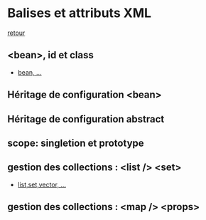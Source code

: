 # Balises et attributs XML
[retour](https://github.com/grouault/spring-tutorial/blob/master/spring-contexte/notes/configuration.xml.md)

## &lt;bean&gt;, id et class
* [bean, ...](https://github.com/grouault/spring-tutorial/blob/master/spring-contexte/notes/balise-attributs-xml/bean.md)

## Héritage de configuration &lt;bean&gt;

## Héritage de configuration abstract

## scope: singletion et prototype

## gestion des collections : &lt;list /&gt; &lt;set&gt;
* [list,set,vector, ...](https://github.com/grouault/spring-tutorial/blob/master/spring-contexte/notes/balise-attributs-xml/list.md)

## gestion des collections : &lt;map /&gt; &lt;props&gt;
